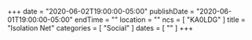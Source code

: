 +++
date = "2020-06-02T19:00:00-05:00"
publishDate = "2020-06-01T19:00:00-05:00"
endTime = ""
location = ""
ncs = [ "KA0LDG" ]
title = "Isolation Net"
categories = [ "Social" ]
dates = [ "" ]
+++
